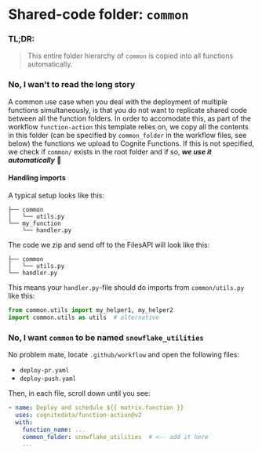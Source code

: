 
# Shared-code folder: `common`
### TL;DR:
> This entire folder hierarchy of `common` is copied into all functions automatically.

### No, I wan't to read the long story
A common use case when you deal with the deployment of multiple functions simultaneously, is that you do not want to replicate shared code between all the function folders. In order to accomodate this, as part of the workflow `function-action` this template relies on, we copy all the contents in this folder (can be specified by `common_folder` in the workflow files, see below) the functions we upload to Cognite Functions. If this is not specified, we check if `common/` exists in the root folder and if so, _**we use it automatically**_ :rocket:

#### Handling imports
A typical setup looks like this:
```
├── common
│   └── utils.py
└── my_function
    └── handler.py
```
The code we zip and send off to the FilesAPI will look like this:
```
├── common
│   └── utils.py
└── handler.py
```
This means your `handler.py`-file should do imports from `common/utils.py` like this:
```py
from common.utils import my_helper1, my_helper2
import common.utils as utils  # alternative
```
### No, I want `common` to be named `snowflake_utilities`
No problem mate, locate `.github/workflow` and open the following files:
- `deploy-pr.yaml`
- `deploy-push.yaml`

Then, in each file, scroll down until you see:

```yaml
- name: Deploy and schedule ${{ matrix.function }}
  uses: cognitedata/function-action@v2
  with:
    function_name: ...
    common_folder: snowflake_utilities  # <-- add it here
    ...
```

